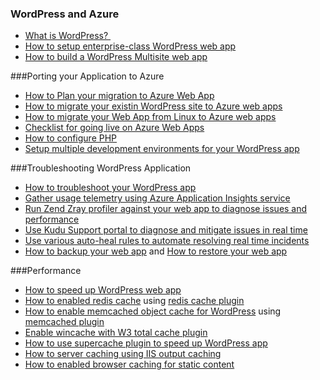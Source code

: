 
### WordPress and Azure

- [What is WordPress? ](https://wordpress.org/)
- [How to setup enterprise-class WordPress web app](/documentation/articles/web-sites-php-enterprise-wordpress/)
- [How to build a WordPress Multisite web app](/documentation/articles/web-sites-php-convert-wordpress-multisite/)


###Porting your Application to Azure 
- [How to Plan your migration to Azure Web App](https://azure.microsoft.com/blog/how-to-plan-your-migration-to-azure-websites/)
- [How to migrate your existin WordPress site to Azure web apps](https://sunithamk.wordpress.com/2013/11/06/migrate-your-existing-wordpress-site-to-windows-azure/)
- [How to migrate your Web App from Linux to Azure web apps](https://www.movemetothecloud.net/LinuxMigration)
- [Checklist for going live on Azure Web Apps](https://sunithamk.wordpress.com/2015/10/27/azure-web-apps-basic-operations-checklist/)
- [How to configure PHP](/documentation/articles/web-sites-php-configure/)
- [Setup multiple development environments for your WordPress app](/documentation/articles/app-service-web-staged-publishing-realworld-scenarios/)

###Troubleshooting WordPress Application
- [How to troubleshoot your WordPress app](https://sunithamk.wordpress.com/2014/09/04/wordpress-troubleshooting-techniques-on-azure-websites/)
- [Gather usage  telemetry using Azure Application Insights  service](https://azure.microsoft.com/blog/usage-analytics-for-wordpress-with-azure-app-insights/)
- [Run Zend Zray profiler against your web app to diagnose issues and performance](https://sunithamk.wordpress.com/2015/08/04/profiling-php-application-on-azure-web-apps/)
- [Use Kudu Support portal to diagnose and mitigate issues in real time](https://sunithamk.wordpress.com/2015/11/04/diagnose-and-mitigate-issues-with-azure-web-apps-support-portal/)
- [Use various auto-heal rules to automate resolving real time incidents](http://microsoftazurewebsitescheatsheet.info/#auto-heal)
- [How to backup your web app](/documentation/articles/web-sites-backup/) and [How to restore your web app](/documentation/articles/web-sites-restore/)

###Performance
- [How to speed up WordPress web app](https://sunithamk.wordpress.com/2014/08/01/10-ways-to-speed-up-your-wordpress-site-on-azure-websites/)
- [How to enabled redis cache](/documentation/articles/cache-dotnet-how-to-use-azure-redis-cache/) using [redis cache plugin](https://wordpress.org/plugins/wp-redis/)
- [How to enable memcached object cache for WordPress](/documentation/articles/web-sites-connect-to-redis-using-memcache-protocol/) using [memcached plugin](https://wordpress.org/plugins/memcached/)
- [Enable wincache with W3 total cache plugin](https://wordpress.org/plugins/w3-total-cache/)
- [How to use supercache plugin to speed up WordPress app](http://ruslany.net/2008/12/speed-up-wordpress-on-iis-70/)
- [How to server caching using IIS output caching](http://blogs.msdn.com/b/brian_swan/archive/2011/06/08/performance-tuning-php-apps-on-windows-iis-with-output-caching.aspx)
- [How to enabled browser caching for static content](http://www.iis.net/configreference/system.webserver/staticcontent)
